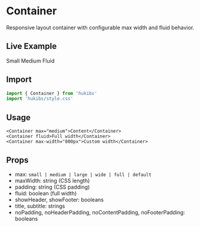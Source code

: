 # Container

Responsive layout container with configurable max width and fluid behavior.

## Live Example

<Example>
  <Container max="small">Small</Container>
  <Container max="medium">Medium</Container>
  <Container fluid>Fluid</Container>
</Example>

## Import

```ts
import { Container } from 'hukibs'
import 'hukibs/style.css'
```

## Usage

```vue
<Container max="medium">Content</Container>
<Container fluid>Full width</Container>
<Container max-width="800px">Custom width</Container>
```

## Props

- max: `small | medium | large | wide | full | default`
- maxWidth: string (CSS length)
- padding: string (CSS padding)
- fluid: boolean (full width)
- showHeader, showFooter: booleans
- title, subtitle: strings
- noPadding, noHeaderPadding, noContentPadding, noFooterPadding: booleans
